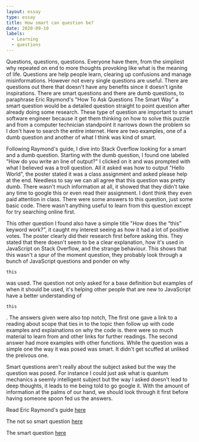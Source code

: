 ```yaml
---
layout: essay
type: essay
title: How smart can question be?
date: 2020-09-10
labels:
  - Learning
  - questions
---
```


Questions, questions, questions. Everyone have them, from the simpliest why repeated on end to more thoughts provoking like what is the meaning of life. Questions are help people learn, clearing up confusions and manage misinformations. However not every single questions are useful. There are questions out there that doesn't have any benefits since it doesn't ignite inspirations. There are smart questions and there are dumb questions, to paraphrase Eric Raymond's "How To Ask Questions The Smart Way" a smart question would be a detailed question straight to point question after already doing some research. These type of question are important to smart software engineer because it get them thinking on how to solve this puzzle and from a computer technician standpoint it narrows down the problem so I don't have to search the entire internet. Here are two examples, one of a dumb question and another of what I think was kind of smart.

Following Raymond's guide, I dive into Stack Overflow looking for a smart and a dumb question. Starting with the dumb question, I found one labeled "How do you write an line of output?" I clicked on it and was prompted with what I believed was a troll question. All it asked was how to output "Hello World", the poster stated it was a class assignment and asked please help at the end. Needless to say we can all agree that this question was pretty dumb. There wasn't much information at all, it showed that they didn't take any time to google this or even read their assignment. I dont think they even paid attention in class. There were some answers to this question, just some basic code. There wasn't anything useful to learn from this question except for try searching online first. 

This other question I found also have a simple title "How does the “this” keyword work?", it caught my interest seeing as how it had a lot of positive votes. The poster clearly did their research first before asking this. They stated that there doesn't seem to be a clear explanation, how it's used in JavaScript on Stack Overflow, and the strange behaviour. This shows that this wasn't a spur of the moment question, they probably look through a bunch of JavaScript questions and ponder on why 
```
this
```
was used. The question not only asked for a base definition but examples of when it should be used, it's helping other people that are new to JavaScript have a better understanding of
```
this
```
. The answers given were also top notch, The first one gave a link to a reading about scope that ties in to the topic then follow up with code examples and explainations on why the code is. there were so much material to learn from and other links for further readings. The second answer had more examples with other functions. While the question was a simple one the way it was posed was smart. It didn't get scuffed at unliked the preivous one.

Smart questions aren't really about the subject asked but the way the question was posed. For instance I could just ask what is quantum mechanics a seemly intelligent subject but the way I asked doesn't lead to deep thoughts, it leads to me being told to go google it. With the amount of information at the palms of our hand, we should look through it first before having someone spoon fed us the answers.

Read Eric Raymond's guide [here](http://www.catb.org/esr/faqs/smart-questions.html)

The not so smart question [here](https://stackoverflow.com/questions/28588915/how-do-you-write-a-line-of-output)

The smart question [here](https://stackoverflow.com/questions/3127429/how-does-the-this-keyword-work)
